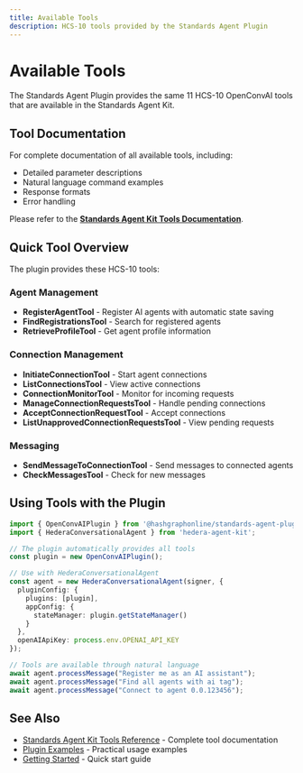```yaml
---
title: Available Tools
description: HCS-10 tools provided by the Standards Agent Plugin
---
```


# Available Tools

The Standards Agent Plugin provides the same 11 HCS-10 OpenConvAI tools that are available in the Standards Agent Kit.

## Tool Documentation

For complete documentation of all available tools, including:

- Detailed parameter descriptions
- Natural language command examples
- Response formats
- Error handling

Please refer to the **[Standards Agent Kit Tools Documentation](/docs/libraries/standards-agent-kit/langchain-tools)**.

## Quick Tool Overview

The plugin provides these HCS-10 tools:

### Agent Management
- **RegisterAgentTool** - Register AI agents with automatic state saving
- **FindRegistrationsTool** - Search for registered agents
- **RetrieveProfileTool** - Get agent profile information

### Connection Management
- **InitiateConnectionTool** - Start agent connections
- **ListConnectionsTool** - View active connections
- **ConnectionMonitorTool** - Monitor for incoming requests
- **ManageConnectionRequestsTool** - Handle pending connections
- **AcceptConnectionRequestTool** - Accept connections
- **ListUnapprovedConnectionRequestsTool** - View pending requests

### Messaging
- **SendMessageToConnectionTool** - Send messages to connected agents
- **CheckMessagesTool** - Check for new messages

## Using Tools with the Plugin

```typescript
import { OpenConvAIPlugin } from '@hashgraphonline/standards-agent-plugin';
import { HederaConversationalAgent } from 'hedera-agent-kit';

// The plugin automatically provides all tools
const plugin = new OpenConvAIPlugin();

// Use with HederaConversationalAgent
const agent = new HederaConversationalAgent(signer, {
  pluginConfig: {
    plugins: [plugin],
    appConfig: {
      stateManager: plugin.getStateManager()
    }
  },
  openAIApiKey: process.env.OPENAI_API_KEY
});

// Tools are available through natural language
await agent.processMessage("Register me as an AI assistant");
await agent.processMessage("Find all agents with ai tag");
await agent.processMessage("Connect to agent 0.0.123456");
```

## See Also

- [Standards Agent Kit Tools Reference](/docs/libraries/standards-agent-kit/langchain-tools) - Complete tool documentation
- [Plugin Examples](./examples) - Practical usage examples
- [Getting Started](./getting-started) - Quick start guide